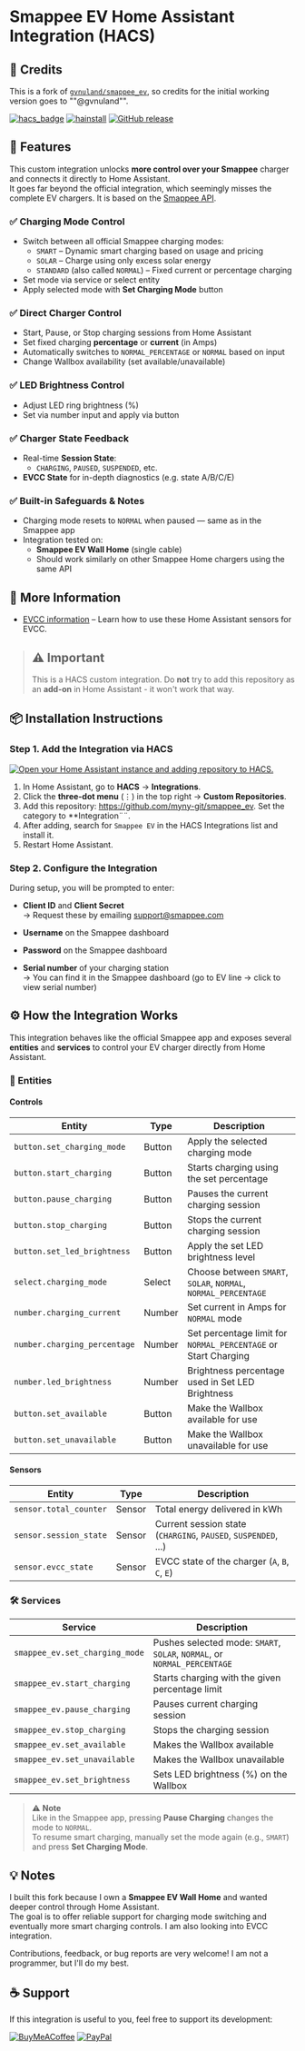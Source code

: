 # Smappee EV Home Assistant Integration (HACS)

## 🧠 Credits
This is a fork of [`gvnuland/smappee_ev`](https://github.com/gvnuland/smappee_ev), so credits for the initial working version goes to ""@gvnuland"".

[![hacs_badge](https://img.shields.io/badge/HACS-Default-blue.svg?style=flat-square)](https://hacs.xyz)
[![hainstall](https://img.shields.io/badge/dynamic/json?style=flat-square&logo=home-assistant&logoColor=ccc&label=usage&suffix=%20installs&cacheSeconds=15600&url=https://analytics.home-assistant.io/custom_integrations.json&query=$.smappee_ev.total)](https://my.home-assistant.io/redirect/config_flow_start/?domain=smappee_ev) [![GitHub release](https://img.shields.io/github/v/release/myny-git/smappee_ev?style=flat-square)](https://github.com/myny-git/smappee_ev/releases)

<!--
> [!NOTE]  
[![GitHub](https://img.shields.io/badge/Source-GitHub-black?logo=github&style=flat-square)](https://github.com/sponsors/myny-git) // to be set!
[![BuyMeACoffee](https://img.shields.io/badge/Buy%20me%20a%20coffee-donate-yellow?logo=buymeacoffee&style=flat-square)](https://www.buymeacoffee.com/mynygit)  
[![PayPal](https://img.shields.io/badge/Donate-PayPal-blue?logo=paypal&style=flat-square)](https://www.paypal.me/mynygit) 
-->

## 🔧 Features

This custom integration unlocks **more control over your Smappee** charger and connects it directly to Home Assistant.  
It goes far beyond the official integration, which seemingly misses the complete EV chargers. It is based on the [Smappee API](https://smappee.atlassian.net/wiki/spaces/DEVAPI/overview).

### ✅ Charging Mode Control
- Switch between all official Smappee charging modes:
  - `SMART` – Dynamic smart charging based on usage and pricing
  - `SOLAR` – Charge using only excess solar energy
  - `STANDARD` (also called `NORMAL`) – Fixed current or percentage charging
- Set mode via service or select entity
- Apply selected mode with **Set Charging Mode** button

### ✅ Direct Charger Control
- Start, Pause, or Stop charging sessions from Home Assistant
- Set fixed charging **percentage** or **current** (in Amps)
- Automatically switches to `NORMAL_PERCENTAGE` or `NORMAL` based on input
- Change Wallbox availability (set available/unavailable)

### ✅ LED Brightness Control
- Adjust LED ring brightness (%)
- Set via number input and apply via button

### ✅ Charger State Feedback
- Real-time **Session State**:
  - `CHARGING`, `PAUSED`, `SUSPENDED`, etc.
- **EVCC State** for in-depth diagnostics (e.g. state A/B/C/E)

### ✅ Built-in Safeguards & Notes
- Charging mode resets to `NORMAL` when paused — same as in the Smappee app
- Integration tested on:
  - **Smappee EV Wall Home** (single cable)
  - Should work similarly on other Smappee Home chargers using the same API
 
## 📘 More Information
- [EVCC information](./docs/EVCC.md) – Learn how to use these Home Assistant sensors for EVCC.

> ## ⚠️ Important
> This is a HACS custom integration.
> Do **not** try to add this repository as an **add-on** in Home Assistant - it won't work that way.

## 📦 Installation Instructions
### Step 1. Add the Integration via HACS

[![Open your Home Assistant instance and adding repository to HACS.](https://my.home-assistant.io/badges/hacs_repository.svg)](https://my.home-assistant.io/redirect/hacs_repository/?owner=myny-git&repository=smappee_ev&category=integration)

1. In Home Assistant, go to **HACS** → **Integrations**.
2. Click the **three-dot menu** (⋮) in the top right → **Custom Repositories**.
3. Add this repository: https://github.com/myny-git/smappee_ev. Set the category to **Integration¨¨.
4. After adding, search for `Smappee EV` in the HACS Integrations list and install it.
5. Restart Home Assistant.

### Step 2. Configure the Integration

During setup, you will be prompted to enter:

- **Client ID** and **Client Secret**  
→ Request these by emailing [support@smappee.com](mailto:support@smappee.com)

- **Username** on the Smappee dashboard
- **Password** on the Smappee dashboard
- **Serial number** of your charging station  
→ You can find it in the Smappee dashboard (go to EV line → click to view serial number)

## ⚙️ How the Integration Works

This integration behaves like the official Smappee app and exposes several **entities** and **services** to control your EV charger directly from Home Assistant.

### 🧩 Entities

#### Controls

| Entity                     | Type     | Description                                                                 |
|----------------------------|----------|-----------------------------------------------------------------------------|
| `button.set_charging_mode`| Button   | Apply the selected charging mode                                            |
| `button.start_charging`   | Button   | Starts charging using the set percentage                                    |
| `button.pause_charging`   | Button   | Pauses the current charging session                                         |
| `button.stop_charging`    | Button   | Stops the current charging session                                          |
| `button.set_led_brightness`| Button  | Apply the set LED brightness level                                          |
| `select.charging_mode`    | Select   | Choose between `SMART`, `SOLAR`, `NORMAL`, `NORMAL_PERCENTAGE`             |
| `number.charging_current` | Number   | Set current in Amps for `NORMAL` mode                                       |
| `number.charging_percentage`| Number | Set percentage limit for `NORMAL_PERCENTAGE` or Start Charging             |
| `number.led_brightness`   | Number   | Brightness percentage used in Set LED Brightness                           |
| `button.set_available`    | Button   | Make the Wallbox available for use                                          |
| `button.set_unavailable`  | Button   | Make the Wallbox unavailable for use                                        |

#### Sensors

| Entity                             | Type    | Description                                                                 |
|------------------------------------|---------|-----------------------------------------------------------------------------|
| `sensor.total_counter`             | Sensor  | Total energy delivered in kWh                                               |
| `sensor.session_state`             | Sensor  | Current session state (`CHARGING`, `PAUSED`, `SUSPENDED`, ...)             |
| `sensor.evcc_state`                | Sensor  | EVCC state of the charger (`A`, `B`, `C`, `E`)                              |

### 🛠️ Services

| Service                             | Description                                                                 |
|-------------------------------------|-----------------------------------------------------------------------------|
| `smappee_ev.set_charging_mode`      | Pushes selected mode: `SMART`, `SOLAR`, `NORMAL`, or `NORMAL_PERCENTAGE`   |
| `smappee_ev.start_charging`         | Starts charging with the given percentage limit                            |
| `smappee_ev.pause_charging`         | Pauses current charging session                                            |
| `smappee_ev.stop_charging`          | Stops the charging session                                                 |
| `smappee_ev.set_available`          | Makes the Wallbox available                                                |
| `smappee_ev.set_unavailable`        | Makes the Wallbox unavailable                                              |
| `smappee_ev.set_brightness`         | Sets LED brightness (%) on the Wallbox                                     |

> ⚠️ **Note**  
> Like in the Smappee app, pressing **Pause Charging** changes the mode to `NORMAL`.  
> To resume smart charging, manually set the mode again (e.g., `SMART`) and press **Set Charging Mode**.

## 💡 Notes

I built this fork because I own a **Smappee EV Wall Home** and wanted deeper control through Home Assistant.  
The goal is to offer reliable support for charging mode switching and eventually more smart charging controls.
I am also looking into EVCC integration.

Contributions, feedback, or bug reports are very welcome! I am not a programmer, but I'll do my best.

## ☕ Support

If this integration is useful to you, feel free to support its development:

[![BuyMeACoffee](https://img.shields.io/badge/Buy%20me%20a%20coffee-donate-yellow?logo=buymeacoffee&style=flat-square)](https://www.buymeacoffee.com/mynygit)  [![PayPal](https://img.shields.io/badge/Donate-PayPal-blue?logo=paypal&style=flat-square)](https://www.paypal.me/mynygit) 

